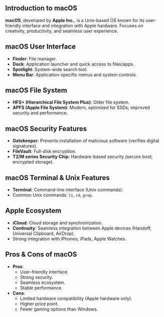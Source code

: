 ## Introduction to macOS

**macOS**, developed by **Apple Inc.**, is a Unix-based OS known for its user-friendly interface and integration with Apple hardware.  Focuses on creativity, productivity, and seamless user experience.

## macOS User Interface

*   **Finder**: File manager.
*   **Dock**: Application launcher and quick access to files/apps.
*   **Spotlight**: System-wide search tool.
*   **Menu Bar**: Application-specific menus and system controls.

## macOS File System

*   **HFS+ (Hierarchical File System Plus)**: Older file system.
*   **APFS (Apple File System)**: Modern, optimized for SSDs; improved security and performance.

## macOS Security Features

*   **Gatekeeper**: Prevents installation of malicious software (verifies digital signatures).
*   **FileVault**: Full-disk encryption.
*   **T2/M series Security Chip**: Hardware-based security (secure boot, encrypted storage).

## macOS Terminal & Unix Features

*   **Terminal**: Command-line interface (Unix commands).
*   Common Unix commands: `ls`, `cd`, `grep`.

## Apple Ecosystem

*   **iCloud**: Cloud storage and synchronization.
*   **Continuity**: Seamless integration between Apple devices (Handoff, Universal Clipboard, AirDrop).
*   Strong integration with iPhones, iPads, Apple Watches.

## Pros & Cons of macOS

*   **Pros**:
    *   User-friendly interface.
    *   Strong security.
    *   Seamless ecosystem.
    *   Stable performance.
*   **Cons**:
    *   Limited hardware compatibility (Apple hardware only).
    *   Higher price point.
    *   Fewer gaming options than Windows.